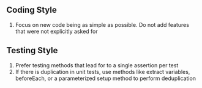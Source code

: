 ## Coding Style

1. Focus on new code being as simple as possible.  Do not add features that were not explicitly asked for

## Testing Style
1. Prefer testing methods that lead for to a single assertion per test
2. If there is duplication in unit tests, use methods like extract variables, beforeEach, or a parameterized setup method to perform deduplication